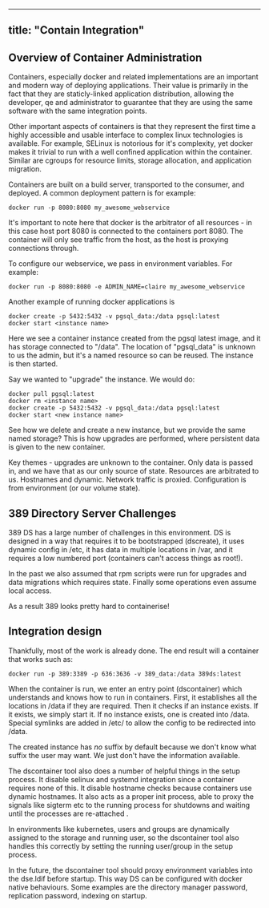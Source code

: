 
---
title: "Contain Integration"
---

## Overview of Container Administration

Containers, especially docker and related implementations are an important and modern way of
deploying applications. Their value is primarily in the fact that they are staticly-linked
application distribution, allowing the developer, qe and administrator to guarantee that they
are using the same software with the same integration points.

Other important aspects of containers is that they represent the first time a highly accessible
and usable interface to complex linux technologies is available. For example, SELinux is
notorious for it's complexity, yet docker makes it trivial to run with a well confined application
within the container. Similar are cgroups for resource limits, storage allocation, and application
migration.

Containers are built on a build server, transported to the consumer, and deployed. A common
deployment pattern is for example:

	docker run -p 8080:8080 my_awesome_webservice

It's important to note here that docker is the arbitrator of all resources - in this case host
port 8080 is connected to the containers port 8080. The container will only see traffic
from the host, as the host is proxying connections through.

To configure our webservice, we pass in environment variables. For example:

	docker run -p 8080:8080 -e ADMIN_NAME=claire my_awesome_webservice

Another example of running docker applications is

	docker create -p 5432:5432 -v pgsql_data:/data pgsql:latest
	docker start <instance name>

Here we see a container instance created from the pgsql latest image, and it has storage
connected to "/data". The location of "pgsql_data" is unknown to us the admin, but it's
a named resource so can be reused. The instance is then started.

Say we wanted to "upgrade" the instance. We would do:

	docker pull pgsql:latest
	docker rm <instance name>
	docker create -p 5432:5432 -v pgsql_data:/data pgsql:latest
	docker start <new instance name>

See how we delete and create a new instance, but we provide the same named storage? This is how
upgrades are performed, where persistent data is given to the new container.

Key themes - upgrades are unknown to the container. Only data is passed in, and we have that
as our only source of state. Resources are arbitrated to us. Hostnames and dynamic. Network
traffic is proxied. Configuration is from environment (or our volume state).

## 389 Directory Server Challenges

389 DS has a large number of challenges in this environment. DS is designed in a way that
requires it to be bootstrapped (dscreate), it uses dynamic config in /etc, it has data
in multiple locations in /var, and it requires a low numbered port (containers can't access
things as root!).

In the past we also assumed that rpm scripts were run for upgrades and data migrations
which requires state. Finally some operations even assume local access.

As a result 389 looks pretty hard to containerise!

## Integration design

Thankfully, most of the work is already done. The end result will a container that works such as:

	docker run -p 389:3389 -p 636:3636 -v 389_data:/data 389ds:latest

When the container is run, we enter an entry point (dscontainer) which understands and knows how
to run in containers. First, it establishes all the locations in /data if they are required. Then
it checks if an instance exists. If it exists, we simply start it. If no instance exists, one is
created into /data. Special symlinks are added in /etc/ to allow the config to be redirected into
/data.

The created instance has *no* suffix by default because we don't know what suffix the user may want.
We just don't have the information available.

The dscontainer tool also does a number of helpful things in the setup process. It disable selinux
and systemd integration since a container requires none of this. It disable hostname checks because
containers use dynamic hostnames. It also acts as a proper init process, able to proxy the signals
like sigterm etc to the running process for shutdowns and waiting until the processes are re-attached
.

In environments like kubernetes, users and groups are dynamically assigned to the storage and running
user, so the dscontainer tool also handles this correctly by setting the running user/group in
the setup process.

In the future, the dscontainer tool should proxy environment variables into the dse.ldif before
startup. This way DS can be configured with docker native behaviours. Some examples are
the directory manager password, replication password, indexing on startup.

